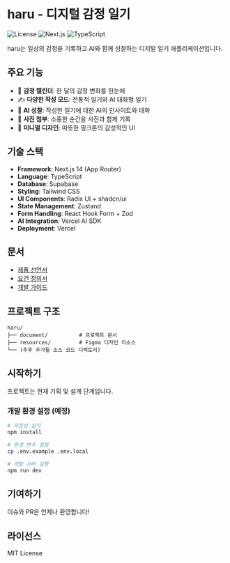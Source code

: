 # haru - 디지털 감정 일기

![License](https://img.shields.io/badge/license-MIT-blue.svg)
![Next.js](https://img.shields.io/badge/Next.js-14-black)
![TypeScript](https://img.shields.io/badge/TypeScript-5.0-blue)

haru는 일상의 감정을 기록하고 AI와 함께 성찰하는 디지털 일기 애플리케이션입니다.

## 주요 기능

- 📅 **감정 캘린더**: 한 달의 감정 변화를 한눈에
- ✍️ **다양한 작성 모드**: 전통적 일기와 AI 대화형 일기
- 🤖 **AI 성찰**: 작성한 일기에 대한 AI의 인사이트와 대화
- 📸 **사진 첨부**: 소중한 순간을 사진과 함께 기록
- 🎨 **미니멀 디자인**: 따뜻한 핑크톤의 감성적인 UI

## 기술 스택

- **Framework**: Next.js 14 (App Router)
- **Language**: TypeScript
- **Database**: Supabase
- **Styling**: Tailwind CSS
- **UI Components**: Radix UI + shadcn/ui
- **State Management**: Zustand
- **Form Handling**: React Hook Form + Zod
- **AI Integration**: Vercel AI SDK
- **Deployment**: Vercel

## 문서

- [제품 선언서](./document/제품_선언서.md)
- [요건 정의서](./document/요건_정의서.md)
- [개발 가이드](./CLAUDE.md)

## 프로젝트 구조

```
haru/
├── document/          # 프로젝트 문서
├── resources/         # Figma 디자인 리소스
└── (추후 추가될 소스 코드 디렉토리)
```

## 시작하기

프로젝트는 현재 기획 및 설계 단계입니다. 

### 개발 환경 설정 (예정)

```bash
# 의존성 설치
npm install

# 환경 변수 설정
cp .env.example .env.local

# 개발 서버 실행
npm run dev
```

## 기여하기

이슈와 PR은 언제나 환영합니다!

## 라이선스

MIT License